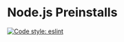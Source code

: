 # Node.js Preinstalls

[![Code style: eslint](https://img.shields.io/badge/code%20style-eslint-000000.svg)](https://www.npmjs.com/package/eslint)